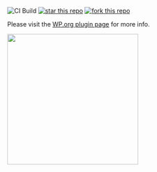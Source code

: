 ![CI Build](https://github.com/nextgenthemes/advanced-responsive-video-embedder/workflows/CI%20Build/badge.svg)
[![star this repo](http://githubbadges.com/star.svg?user=nextgenthemes&repo=advanced-responsive-video-embedder&style=default)](https://github.com/nextgenthemes/advanced-responsive-video-embedder)
[![fork this repo](http://githubbadges.com/fork.svg?user=nextgenthemes&repo=advanced-responsive-video-embedder&style=default)](https://github.com/nextgenthemes/advanced-responsive-video-embedder/fork)

Please visit the [WP.org plugin page](https://wordpress.org/plugins/advanced-responsive-video-embedder/) for more info.

<img src="https://user-images.githubusercontent.com/1780826/106518564-5d8b7200-64da-11eb-93e4-008fde2c92cc.png" width="300" />
